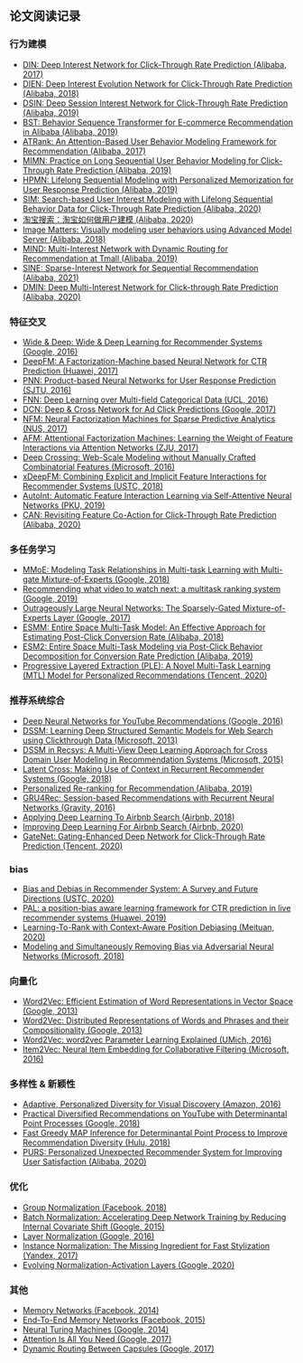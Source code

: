## 论文阅读记录

### 行为建模
* [DIN: Deep Interest Network for Click-Through Rate Prediction (Alibaba, 2017)](https://arxiv.org/abs/1706.06978) <br />
* [DIEN: Deep Interest Evolution Network for Click-Through Rate Prediction (Alibaba, 2018)](https://arxiv.org/abs/1809.03672) <br />
* [DSIN: Deep Session Interest Network for Click-Through Rate Prediction (Alibaba, 2019)](https://arxiv.org/abs/1905.06482) <br />
* [BST: Behavior Sequence Transformer for E-commerce Recommendation in Alibaba (Alibaba, 2019)](https://arxiv.org/abs/1905.06874) <br />
* [ATRank: An Attention-Based User Behavior Modeling Framework for Recommendation (Alibaba, 2017)](https://arxiv.org/abs/1711.06632) <br />
* [MIMN: Practice on Long Sequential User Behavior Modeling for Click-Through Rate Prediction (Alibaba, 2019)](https://arxiv.org/abs/1905.09248) <br />
* [HPMN: Lifelong Sequential Modeling with Personalized Memorization for User Response Prediction (Alibaba, 2019)](https://arxiv.org/abs/1905.00758) <br />
* [SIM: Search-based User Interest Modeling with Lifelong Sequential Behavior Data for Click-Through Rate Prediction (Alibaba, 2020)](https://arxiv.org/abs/2006.05639) <br />
* [淘宝搜索：淘宝如何做用户建模 (Alibaba, 2020)](https://mp.weixin.qq.com/s/3urKkPfhi4JC7Qe2pLclsg) <br />
* [Image Matters: Visually modeling user behaviors using Advanced Model Server (Alibaba, 2018)](https://arxiv.org/abs/1711.06505) <br />
* [MIND: Multi-Interest Network with Dynamic Routing for Recommendation at Tmall (Alibaba, 2019)](https://arxiv.org/abs/1904.08030) <br />
* [SINE: Sparse-Interest Network for Sequential Recommendation (Alibaba, 2021)](https://arxiv.org/abs/2102.09267) <br />
* [DMIN: Deep Multi-Interest Network for Click-through Rate Prediction (Alibaba, 2020)](https://www.researchgate.net/publication/345125472_Deep_Multi-Interest_Network_for_Click-through_Rate_Prediction) <br />

### 特征交叉
* [Wide & Deep: Wide & Deep Learning for Recommender Systems (Google, 2016)](https://arxiv.org/abs/1606.07792) <br />
* [DeepFM: A Factorization-Machine based Neural Network for CTR Prediction (Huawei, 2017)](https://arxiv.org/abs/1703.04247) <br />
* [PNN: Product-based Neural Networks for User Response Prediction (SJTU, 2016)](https://arxiv.org/abs/1611.00144) <br />
* [FNN: Deep Learning over Multi-field Categorical Data (UCL, 2016)](https://arxiv.org/abs/1601.02376) <br />
* [DCN: Deep & Cross Network for Ad Click Predictions (Google, 2017)](https://arxiv.org/abs/1708.05123) <br />
* [NFM: Neural Factorization Machines for Sparse Predictive Analytics (NUS, 2017)](https://arxiv.org/abs/1708.05027) <br />
* [AFM: Attentional Factorization Machines: Learning the Weight of Feature Interactions via Attention Networks (ZJU, 2017)](https://arxiv.org/abs/1708.04617) <br />
* [Deep Crossing: Web-Scale Modeling without Manually Crafted Combinatorial Features (Microsoft, 2016)](https://www.kdd.org/kdd2016/subtopic/view/deep-crossing-web-scale-modeling-without-manually-crafted-combinatorial-fea) <br />
* [xDeepFM: Combining Explicit and Implicit Feature Interactions for Recommender Systems (USTC, 2018)](https://arxiv.org/abs/1803.05170) <br />
* [AutoInt: Automatic Feature Interaction Learning via Self-Attentive Neural Networks (PKU, 2019)](https://arxiv.org/abs/1810.11921) <br />
* [CAN: Revisiting Feature Co-Action for Click-Through Rate Prediction (Alibaba, 2020)](https://arxiv.org/abs/2011.05625) <br />

### 多任务学习
* [MMoE: Modeling Task Relationships in Multi-task Learning with Multi-gate Mixture-of-Experts (Google, 2018)](https://dl.acm.org/doi/10.1145/3219819.3220007) <br />
* [Recommending what video to watch next: a multitask ranking system (Google, 2019)](https://dl.acm.org/doi/10.1145/3298689.3346997) <br />
* [Outrageously Large Neural Networks: The Sparsely-Gated Mixture-of-Experts Layer (Google, 2017)](https://arxiv.org/abs/1701.06538) <br />
* [ESMM: Entire Space Multi-Task Model: An Effective Approach for Estimating Post-Click Conversion Rate (Alibaba, 2018)](https://arxiv.org/abs/1804.07931) <br />
* [ESM2: Entire Space Multi-Task Modeling via Post-Click Behavior Decomposition for Conversion Rate Prediction (Alibaba, 2019)](https://arxiv.org/abs/1910.07099) <br />
* [Progressive Layered Extraction (PLE): A Novel Multi-Task Learning (MTL) Model for Personalized Recommendations (Tencent, 2020)](https://dl.acm.org/doi/abs/10.1145/3383313.3412236) <br />

### 推荐系统综合
* [Deep Neural Networks for YouTube Recommendations (Google, 2016)](https://static.googleusercontent.com/media/research.google.com/en//pubs/archive/45530.pdf) <br />
* [DSSM: Learning Deep Structured Semantic Models for Web Search using Clickthrough Data (Microsoft, 2013)](https://www.microsoft.com/en-us/research/publication/learning-deep-structured-semantic-models-for-web-search-using-clickthrough-data/) <br />
* [DSSM in Recsys: A Multi-View Deep Learning Approach for Cross Domain User Modeling in Recommendation Systems (Microsoft, 2015)](https://www.microsoft.com/en-us/research/wp-content/uploads/2016/02/frp1159-songA.pdf) <br />
* [Latent Cross: Making Use of Context in Recurrent Recommender Systems (Google, 2018)](https://research.google/pubs/pub46488/) <br />
* [Personalized Re-ranking for Recommendation (Alibaba, 2019)](https://arxiv.org/abs/1904.06813) <br />
* [GRU4Rec: Session-based Recommendations with Recurrent Neural Networks (Gravity, 2016)](https://arxiv.org/abs/1511.06939) <br />
* [Applying Deep Learning To Airbnb Search (Airbnb, 2018)](https://arxiv.org/abs/1810.09591) <br />
* [Improving Deep Learning For Airbnb Search (Airbnb, 2020)](https://arxiv.org/abs/2002.05515) <br />
* [GateNet: Gating-Enhanced Deep Network for Click-Through Rate Prediction (Tencent, 2020)](https://arxiv.org/abs/2007.03519) <br />

### bias
* [Bias and Debias in Recommender System: A Survey and Future Directions (USTC, 2020)](https://arxiv.org/abs/2010.03240) <br />
* [PAL: a position-bias aware learning framework for CTR prediction in live recommender systems (Huawei, 2019)](https://www.researchgate.net/publication/335771749_PAL_a_position-bias_aware_learning_framework_for_CTR_prediction_in_live_recommender_systems) <br />
* [Learning-To-Rank with Context-Aware Position Debiasing (Meituan, 2020)](https://dlp-kdd.github.io/assets/pdf/a18-xiao.pdf) <br />
* [Modeling and Simultaneously Removing Bias via Adversarial Neural Networks (Microsoft, 2018)](https://arxiv.org/abs/1804.06909) <br />

### 向量化
* [Word2Vec: Efficient Estimation of Word Representations in Vector Space (Google, 2013)](https://arxiv.org/abs/1301.3781) <br />
* [Word2Vec: Distributed Representations of Words and Phrases and their Compositionality (Google, 2013)](https://arxiv.org/abs/1310.4546) <br />
* [Word2Vec: word2vec Parameter Learning Explained (UMich, 2016)](https://arxiv.org/abs/1411.2738) <br />
* [Item2Vec: Neural Item Embedding for Collaborative Filtering (Microsoft, 2016)](https://arxiv.org/abs/1603.04259) <br />

### 多样性 & 新颖性
* [Adaptive, Personalized Diversity for Visual Discovery (Amazon, 2016)](https://arxiv.org/abs/1810.01477) <br />
* [Practical Diversified Recommendations on YouTube with Determinantal Point Processes (Google, 2018)](https://dl.acm.org/doi/pdf/10.1145/3269206.3272018) <br />
* [Fast Greedy MAP Inference for Determinantal Point Process to Improve Recommendation Diversity (Hulu, 2018)](https://arxiv.org/abs/1709.05135) <br />
* [PURS: Personalized Unexpected Recommender System for Improving User Satisfaction (Alibaba, 2020)](https://lpworld.github.io/files/recsys20.pdf) <br />

### 优化
* [Group Normalization (Facebook, 2018)](https://arxiv.org/abs/1803.08494) <br />
* [Batch Normalization: Accelerating Deep Network Training by Reducing Internal Covariate Shift (Google, 2015)](https://arxiv.org/abs/1502.03167) <br />
* [Layer Normalization (Google, 2016)](https://arxiv.org/abs/1607.06450) <br />
* [Instance Normalization: The Missing Ingredient for Fast Stylization (Yandex, 2017)](https://arxiv.org/abs/1607.08022) <br />
* [Evolving Normalization-Activation Layers (Google, 2020)](https://arxiv.org/abs/2004.02967) <br />

### 其他
* [Memory Networks (Facebook, 2014)](https://arxiv.org/abs/1410.3916) <br />
* [End-To-End Memory Networks (Facebook, 2015)](https://arxiv.org/abs/1503.08895) <br />
* [Neural Turing Machines (Google, 2014)](https://arxiv.org/abs/1410.5401) <br />
* [Attention Is All You Need (Google, 2017)](https://arxiv.org/abs/1706.03762) <br />
* [Dynamic Routing Between Capsules (Google, 2017)](https://arxiv.org/abs/1710.09829) <br />
